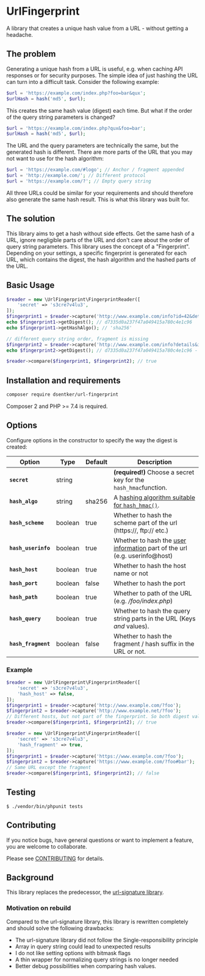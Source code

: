 # UrlFingerprint

A library that creates a unique hash value from a URL - without getting a headache.

## The problem

Generating a unique hash from a URL is useful, e.g. when caching API responses or for security purposes. The simple idea
of just hashing the URL can turn into a difficult task. Consider the following example:

```php
$url = 'https://example.com/index.php?foo=bar&qux';
$urlHash = hash('md5', $url);
```

This creates the same hash value (digest) each time. But what if the order of the query string parameters is changed?

```php
$url = 'https://example.com/index.php?qux&foo=bar';
$urlHash = hash('md5', $url);
```

The URL and the query parameters are technically the same, but the generated hash is different. There are more parts of
the URL that you may not want to use for the hash algorithm:

```php
$url = 'https://example.com/#logo'; // Anchor / fragment appended
$url = 'http://example.com/'; // Different protocol
$url = 'https://example.com/?'; // Empty query string
```

All three URLs could be similar for your requirements and should therefore also generate the same hash result. This is
what this library was built for.

## The solution

This library aims to get a hash without side effects. Get the same hash of a URL, ignore negligible parts of the URL and
don't care about the order of query string parameters. This library uses the concept of a "Fingerprint". Depending on
your settings, a specific fingerprint is generated for each URL, which contains the digest, the hash algorithm and the
hashed parts of the URL.

## Basic Usage

```php
$reader = new \UrlFingerprint\FingerprintReader([
    'secret' => 's3cre7v4lu3',
]);
$fingerprint1 = $reader->capture('http://www.example.com/info?id=42&details#foo');
echo $fingerprint1->getDigest(); // d7335d0a237f47a049415a780c4e1c96
echo $fingerprint1->getHashAlgo(); // 'sha256'

// different query string order, fragment is missing
$fingerprint2 = $reader->capture('http://www.example.com/info?details&id=42'); 
echo $fingerprint2->getDigest(); // d7335d0a237f47a049415a780c4e1c96 - the same

$reader->compare($fingerprint1, $fingerprint2); // true
```

## Installation and requirements
```bash
composer require dsentker/url-fingerprint
```
Composer 2 and PHP >= 7.4 is required.

## Options
Configure options in the  constructor to specify the way the digest is created:

Option | Type | Default | Description
--- | --- | --- | ---
**`secret`** | string |  | **(required!)** Choose a secret key for the `hash_hmac`function.
**`hash_algo`**  | string | sha256 | A [hashing algorithm suitable for `hash_hmac()`](https://www.php.net/manual/de/function.hash-hmac-algos.php).
**`hash_scheme`** | boolean | true | Whether to hash the scheme part of the url (https://, ftp:// etc.)
**`hash_userinfo`** | boolean | true | Whether to hash the [user information](https://www.ietf.org/rfc/rfc2396.txt) part of the url (e.g. userinfo@host)
**`hash_host`** | boolean | true | Whether to hash the host name or not
**`hash_port`** | boolean | false | Whether to hash the port
**`hash_path`** | boolean | true | Whether to path of the URL (e.g. _/foo/index.php_)
**`hash_query`** | boolean | true | Whether to hash the query string parts in the URL (Keys _and_ values). 
**`hash_fragment`** | boolean | false | Whether to hash the fragment / hash suffix in the URL or not. 

### Example
```php
$reader = new \UrlFingerprint\FingerprintReader([
    'secret' => 's3cre7v4lu3',
    'hash_host' => false,
]);
$fingerprint1 = $reader->capture('http://www.example.com/?foo');
$fingerprint2 = $reader->capture('http://www.example.net/?foo');
// Different hosts, but not part of the fingerprint. So both digest values are equal.
$reader->compare($fingerprint1, $fingerprint2); // true
```

```php
$reader = new \UrlFingerprint\FingerprintReader([
    'secret' => 's3cre7v4lu3',
    'hash_fragment' => true,
]);
$fingerprint1 = $reader->capture('https://www.example.com/?foo');
$fingerprint2 = $reader->capture('https://www.example.com/?foo#bar');
// Same URL except the fragment
$reader->compare($fingerprint1, $fingerprint2); // false
```

## Testing
`$ ./vendor/bin/phpunit tests`

## Contributing
If you notice bugs, have general questions or want to implement a feature, you are welcome to collaborate.

Please see [CONTRIBUTING](CONTRIBUTING.md) for details.


## Background
This library replaces the predecessor, the [url-signature library](https://github.com/dsentker/url-signature).

### Motivation on rebuild
Compared to the url-signature library, this library is rewritten completely and should solve the following drawbacks:

- The url-signature library did not follow the Single-responsibility principle
- Array in query string could lead to unexpected results
- I do not like setting options with bitmask flags
- A thin wrapper for normalizing query strings is no longer needed
- Better debug possibilities when comparing hash values.
